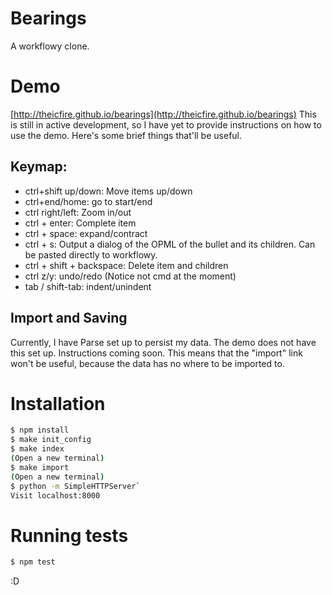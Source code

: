 # Bearings
A workflowy clone.

# Demo
[http://theicfire.github.io/bearings](http://theicfire.github.io/bearings)
This is still in active development, so I have yet to provide instructions on how to use the demo. Here's some brief things that'll be useful.

## Keymap:
- ctrl+shift up/down: Move items up/down
- ctrl+end/home: go to start/end
- ctrl right/left: Zoom in/out
- ctrl + enter: Complete item
- ctrl + space: expand/contract
- ctrl + s: Output a dialog of the OPML of the bullet and its children. Can be pasted directly to workflowy.
- ctrl + shift + backspace: Delete item and children
- ctrl z/y: undo/redo (Notice not cmd at the moment)
- tab / shift-tab: indent/unindent

## Import and Saving
Currently, I have Parse set up to persist my data. The demo does not have this set up. Instructions coming soon. This means that the "import" link won't be useful, because the data has no where to be imported to.


# Installation
```sh
$ npm install
$ make init_config
$ make index
(Open a new terminal)
$ make import
(Open a new terminal)
$ python -m SimpleHTTPServer`
Visit localhost:8000
```

# Running tests
```sh
$ npm test
```

:D
